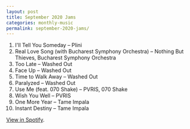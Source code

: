 ```yaml
---
layout: post
title: September 2020 Jams
categories: monthly-music
permalink: september-2020-jams/
---
```


1. I'll Tell You Someday – Plini
2. Real Love Song (with Bucharest Symphony Orchestra) – Nothing But Thieves, Bucharest Symphony Orchestra
3. Too Late – Washed Out
4. Face Up – Washed Out
5. Time to Walk Away – Washed Out
6. Paralyzed – Washed Out
7. Use Me (feat. 070 Shake) – PVRIS, 070 Shake
8. Wish You Well – PVRIS
9. One More Year – Tame Impala
10. Instant Destiny – Tame Impala

[View in Spotify][spotify].  

[spotify]: https://open.spotify.com/playlist/34cadLBpYa0spze1nlvahH?si=j-999nZTSj6nSm6ThDRDYw